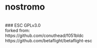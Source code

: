 #  nostromo
<br />
###  ESC  GPLv3.0 
<br />
forked from: <br />
https://github.com/conuthead/f051bldc <br />
https://github.com/betaflight/betaflight-esc <br />
